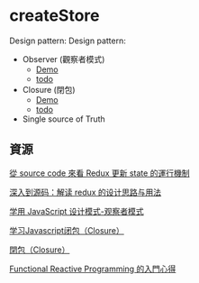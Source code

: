 # createStore

Design pattern:
Design pattern:
 - Observer (觀察者模式)
   * [Demo](https://jsbin.com/tugulo/edit?js,console)
   * [todo](https://jsbin.com/qucalu/edit?js,console)
 - Closure (閉包)
   * [Demo](https://jsbin.com/qagima/edit?js,console)
   * [todo](https://jsbin.com/suwete/edit?js,console)
 - Single source of Truth

## 資源

[從 source code 來看 Redux 更新 state 的運行機制](https://medium.com/@as790726/%E5%BE%9E-source-code-%E4%BE%86%E7%9C%8B-redux-%E7%9A%84%E9%81%8B%E8%A1%8C%E6%A9%9F%E5%88%B6-f5e0adc1b9f6#.cptq1ts1j)

[深入到源码：解读 redux 的设计思路与用法](http://div.io/topic/1309)

[学用 JavaScript 设计模式-观察者模式](http://wiki.jikexueyuan.com/project/javascript-design-patterns/observer-pattern.html)

[学习Javascript闭包（Closure）](http://www.ruanyifeng.com/blog/2009/08/learning_javascript_closures.html)

[閉包（Closure）](http://openhome.cc/Gossip/JavaScript/Closure.html)

[Functional Reactive Programming 的入門心得](https://medium.com/@rayshih771012/functional-reactive-programming-70be6bd8726b#.4p0lzpbap)
